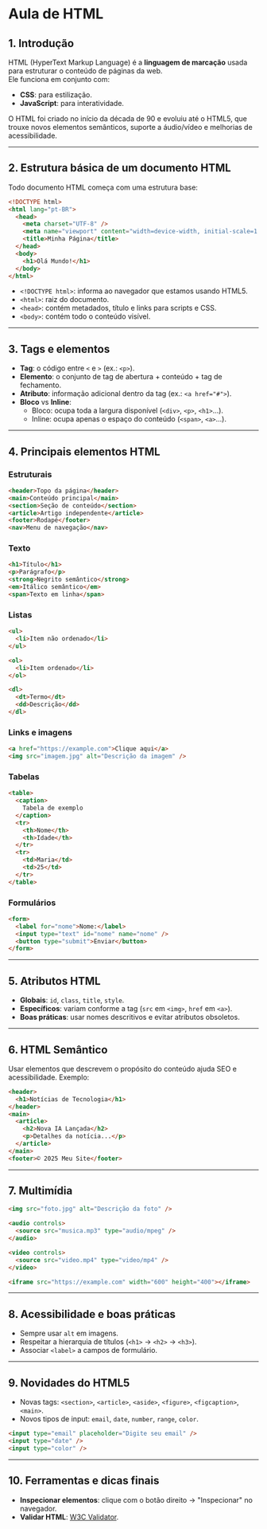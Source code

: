 # Aula de HTML

## 1. Introdução

HTML (HyperText Markup Language) é a **linguagem de marcação** usada para estruturar o conteúdo de páginas da web.  
Ele funciona em conjunto com:

- **CSS**: para estilização.
- **JavaScript**: para interatividade.

O HTML foi criado no início da década de 90 e evoluiu até o HTML5, que trouxe novos elementos semânticos, suporte a áudio/vídeo e melhorias de acessibilidade.

---

## 2. Estrutura básica de um documento HTML

Todo documento HTML começa com uma estrutura base:

```html
<!DOCTYPE html>
<html lang="pt-BR">
  <head>
    <meta charset="UTF-8" />
    <meta name="viewport" content="width=device-width, initial-scale=1.0" />
    <title>Minha Página</title>
  </head>
  <body>
    <h1>Olá Mundo!</h1>
  </body>
</html>
```

- `<!DOCTYPE html>`: informa ao navegador que estamos usando HTML5.
- `<html>`: raiz do documento.
- `<head>`: contém metadados, título e links para scripts e CSS.
- `<body>`: contém todo o conteúdo visível.

---

## 3. Tags e elementos

- **Tag**: o código entre `<` e `>` (ex.: `<p>`).
- **Elemento**: o conjunto de tag de abertura + conteúdo + tag de fechamento.
- **Atributo**: informação adicional dentro da tag (ex.: `<a href="#">`).
- **Bloco** vs **Inline**:
  - Bloco: ocupa toda a largura disponível (`<div>`, `<p>`, `<h1>`...).
  - Inline: ocupa apenas o espaço do conteúdo (`<span>`, `<a>`...).

---

## 4. Principais elementos HTML

### Estruturais

```html
<header>Topo da página</header>
<main>Conteúdo principal</main>
<section>Seção de conteúdo</section>
<article>Artigo independente</article>
<footer>Rodapé</footer>
<nav>Menu de navegação</nav>
```

### Texto

```html
<h1>Título</h1>
<p>Parágrafo</p>
<strong>Negrito semântico</strong>
<em>Itálico semântico</em>
<span>Texto em linha</span>
```

### Listas

```html
<ul>
  <li>Item não ordenado</li>
</ul>

<ol>
  <li>Item ordenado</li>
</ol>

<dl>
  <dt>Termo</dt>
  <dd>Descrição</dd>
</dl>
```

### Links e imagens

```html
<a href="https://example.com">Clique aqui</a>
<img src="imagem.jpg" alt="Descrição da imagem" />
```

### Tabelas

```html
<table>
  <caption>
    Tabela de exemplo
  </caption>
  <tr>
    <th>Nome</th>
    <th>Idade</th>
  </tr>
  <tr>
    <td>Maria</td>
    <td>25</td>
  </tr>
</table>
```

### Formulários

```html
<form>
  <label for="nome">Nome:</label>
  <input type="text" id="nome" name="nome" />
  <button type="submit">Enviar</button>
</form>
```

---

## 5. Atributos HTML

- **Globais**: `id`, `class`, `title`, `style`.
- **Específicos**: variam conforme a tag (`src` em `<img>`, `href` em `<a>`).
- **Boas práticas**: usar nomes descritivos e evitar atributos obsoletos.

---

## 6. HTML Semântico

Usar elementos que descrevem o propósito do conteúdo ajuda SEO e acessibilidade.
Exemplo:

```html
<header>
  <h1>Notícias de Tecnologia</h1>
</header>
<main>
  <article>
    <h2>Nova IA Lançada</h2>
    <p>Detalhes da notícia...</p>
  </article>
</main>
<footer>© 2025 Meu Site</footer>
```

---

## 7. Multimídia

```html
<img src="foto.jpg" alt="Descrição da foto" />

<audio controls>
  <source src="musica.mp3" type="audio/mpeg" />
</audio>

<video controls>
  <source src="video.mp4" type="video/mp4" />
</video>

<iframe src="https://example.com" width="600" height="400"></iframe>
```

---

## 8. Acessibilidade e boas práticas

- Sempre usar `alt` em imagens.
- Respeitar a hierarquia de títulos (`<h1>` → `<h2>` → `<h3>`).
- Associar `<label>` a campos de formulário.

---

## 9. Novidades do HTML5

- Novas tags: `<section>`, `<article>`, `<aside>`, `<figure>`, `<figcaption>`, `<main>`.
- Novos tipos de input: `email`, `date`, `number`, `range`, `color`.

```html
<input type="email" placeholder="Digite seu email" />
<input type="date" />
<input type="color" />
```

---

## 10. Ferramentas e dicas finais

- **Inspecionar elementos**: clique com o botão direito → "Inspecionar" no navegador.
- **Validar HTML**: [W3C Validator](https://validator.w3.org/).
